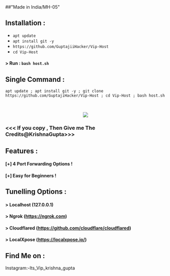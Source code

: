 <div loop> 
##"Made in India/MH-05" 





## Installation :

* `apt update`
* `apt install git -y`
* `https://github.com/GuptajiiHacker/Vip-Host`
* `cd Vip-Host`

#### > Run : `bash host.sh`

## Single Command :
```
apt update ; apt install git -y ; git clone https://github.com/GuptajiHacker/Vip-Host ; cd Vip-Host ; bash host.sh
```
<br>
<p align="center">
<img src=" comming soon"/>

### <<< If you copy , Then Give me The Credits@KrishnaGupta>>>

## Features :
#### [+] 4 Port Forwarding Options !
#### [+] Easy for Beginners !

## Tunelling Options :
#### > Localhost (127.0.0.1)
#### > Ngrok (https://ngrok.com)
#### > Cloudflared (https://github.com/cloudflare/cloudflared)
#### > LocalXpose (https://localxpose.io/)

## Find Me on :
Instagram:-Its_Vip_krishna_gupta
